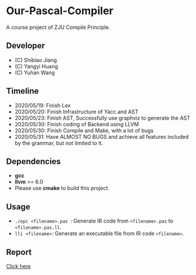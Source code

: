 # Our-Pascal-Compiler
A course project of ZJU Compile Principle.

## Developer
* (C) Shibiao Jiang 
* (C) Yangyi Huang  
* (C) Yuhan Wang    

## Timeline
* 2020/05/19: Finish Lex
* 2020/05/20: Finish Infrastructure of Yacc and AST
* 2020/05/23: Finish AST, Successfully use graphviz to generate the AST
* 2020/05/30: Finish coding of Backend using LLVM
* 2020/05/30: Finish Compile and Make, with a lot of bugs
* 2020/05/31: Have ALMOST NO BUGS and achieve all features included by the grammar, but not limited to it.

## Dependencies

+   **gcc**
+   **llvm** >= 6.0
+   Please use **cmake** to build this project.

## Usage 

+   `./opc <filename>.pas `: Generate IR code from `<filename>.pas` to `<filename>.pas.ll`.
+   `lli <filename>`: Generate an executable file from IR code `<filename>`.

## Report

[Click here](https://github.com/huangyangyi/Our-Pascal-Compiler/blob/master/src/Our_Pascal_Compiler_Report.pdf)